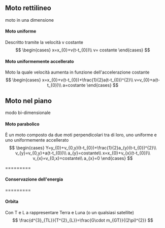 ## Moto rettilineo
moto in una dimensione

#### Moto uniforme
Descritto tramite la velocità v costante
$$
	\begin{cases}
	x=x_{0}+v(t-t_{0})\\
	v= costante
	\end{cases}
$$
#### Moto uniformemente accellerato
Moto la quale velocità aumenta in funzione dell'accelerazione costante
$$
	\begin{cases}
	x=x_{0}+v(t-t_{0})+\frac{1}{2}a(t-t_{0})^{2}\\
	v=v_{0}+a(t-t_{0})\\
	a=costante
	\end{cases}
$$
## Moto nel piano
modo bi-dimensionale

#### Moto parabolico
È un moto composto da due moti perpendicolari tra di loro, uno uniforme e uno uniformemente accellerato
$$
	\begin{cases}
	Y=y_{0}+v_{0,y}(t-t_{0})+\frac{1}{2}a_{y}(t-t_{0})^{2}\\
	v_{y}=v_{0,y}+a(t-t_{0})\\
	a_{y}=costante\\
	x=x_{0}+v_{x}(t-t_{0})\\
	v_{x}=v_{0,x}=costante\\
	a_{x}=0
	\end{cases}
$$



=========

#### Conservazione dell'energia


=========


#### Orbita
Con T e L a rappresentare Terra e Luna (o un qualsiasi satellite)
$$
	\frac{d^{3}_{TL}}{T^{2}_{L}}=\frac{G\cdot m_{GT}}{(2\pi)^{2}}
$$

